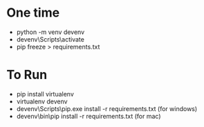 # One time

* python -m venv devenv
* devenv\Scripts\activate
* pip freeze > requirements.txt


# To Run
* pip install virtualenv
* virtualenv devenv
* devenv\Scripts\pip.exe install -r requirements.txt  (for windows)
* devenv\bin\pip install -r requirements.txt  (for mac)
